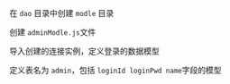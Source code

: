 在 `dao` 目录中创建 `modle` 目录

创建 `adminModle.js`文件

导入创建的连接实例，定义登录的数据模型

定义表名为 `admin`，包括 `loginId loginPwd name`字段的模型 



